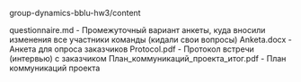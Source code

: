 group-dynamics-bblu-hw3/content

questionnaire.md - Промежуточный вариант анкеты, куда вносили изменения все участники команды (кидали свои вопросы)
Anketa.docx - Анкета для опроса заказчиков
Protocol.pdf - Протокол встречи (интервью) с заказчиком
План_коммуникаций_проекта_итог.pdf - План коммуникаций проекта
